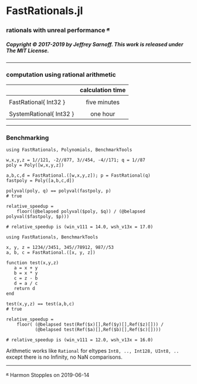 # FastRationals.jl

### rationals with unreal performance <sup>[𝓪](#source)</sup>

##### Copyright © 2017-2019 by Jeffrey Sarnoff. This work is released under The MIT License.
----

### computation using rational arithmetic

|                         |  calculation time  |
|:------------------------|:----------------:|
|                         |                  |
| FastRational{ Int32 }   |    five minutes  |
|                         |                  |
| SystemRational{ Int32 } |    one hour      |

----

### Benchmarking

```
using FastRationals, Polynomials, BenchmarkTools

w,x,y,z = 1//121, -2//877, 3//454, -4//171; q = 1//87
poly = Poly([w,x,y,z])

a,b,c,d = FastRational.([w,x,y,z]); p = FastRational(q)
fastpoly = Poly([a,b,c,d])

polyval(poly, q) == polyval(fastpoly, p)
# true

relative_speedup =
    floor((@belapsed polyval($poly, $q)) / (@belapsed polyval($fastpoly, $p)))

# relative_speedup is (win_v111 = 14.0, wsh_v13x = 17.0)
```

```
using FastRationals, BenchmarkTools

x, y, z = 1234//3451, 345//78912, 987//53
a, b, c = FastRational.([x, y, z])

function test(x,y,z)
   a = x + y
   b = x * y
   c = z - b
   d = a / c
   return d
end

test(x,y,z) == test(a,b,c)
# true

relative_speedup =
    floor( (@belapsed test(Ref($x)[],Ref($y)[],Ref($z)[])) / 
           (@belapsed test(Ref($a)[],Ref($b)[],Ref($c)[])))

# relative_speedup is (win_v111 = 12.0, wsh_v13x = 16.0)
```

Arithmetic works like `Rational` for eltypes `Int8, .., Int128, UInt8, ..` except there is no Infinity, no NaN comparisons.

----

<sup><a name="source">[𝓪](#attribution)</a></sup> Harmon Stopples on 2019-06-14
